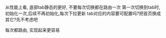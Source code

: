 从性能上看, 底部tab静态的更好, 不要每次切换都在路由一次
第一次切换到tab时,初始化一次,后续不再初始化,每次下拉更新
tab对应的内容要可配置吗?把首页换成其它?先不考虑吧



每次都路由, 实现起来更容易